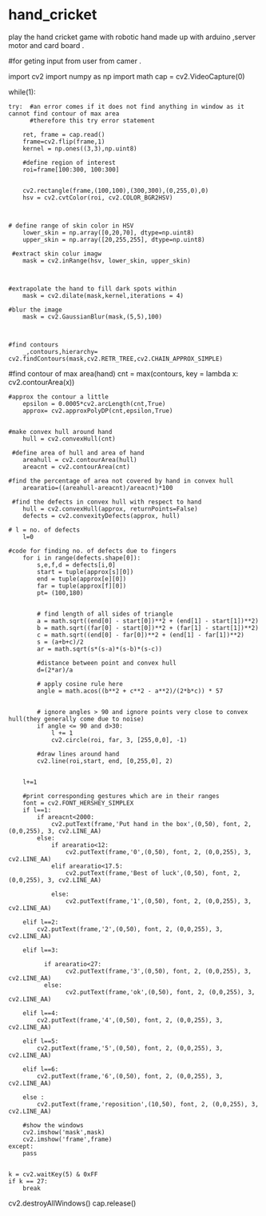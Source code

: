 # hand_cricket
play the hand cricket game with robotic hand made up with  arduino  ,server motor and card board .



#for geting input from user from  camer .


import cv2
import numpy as np
import math
cap = cv2.VideoCapture(0)
     
while(1):
        
    try:  #an error comes if it does not find anything in window as it cannot find contour of max area
          #therefore this try error statement
          
        ret, frame = cap.read()
        frame=cv2.flip(frame,1)
        kernel = np.ones((3,3),np.uint8)
        
        #define region of interest
        roi=frame[100:300, 100:300]
        
        
        cv2.rectangle(frame,(100,100),(300,300),(0,255,0),0)    
        hsv = cv2.cvtColor(roi, cv2.COLOR_BGR2HSV)
        
        
         
    # define range of skin color in HSV
        lower_skin = np.array([0,20,70], dtype=np.uint8)
        upper_skin = np.array([20,255,255], dtype=np.uint8)
        
     #extract skin colur imagw  
        mask = cv2.inRange(hsv, lower_skin, upper_skin)
        
   
        
    #extrapolate the hand to fill dark spots within
        mask = cv2.dilate(mask,kernel,iterations = 4)
        
    #blur the image
        mask = cv2.GaussianBlur(mask,(5,5),100) 
        
        
        
    #find contours
        _,contours,hierarchy= cv2.findContours(mask,cv2.RETR_TREE,cv2.CHAIN_APPROX_SIMPLE)
    
   #find contour of max area(hand)
        cnt = max(contours, key = lambda x: cv2.contourArea(x))
        
    #approx the contour a little
        epsilon = 0.0005*cv2.arcLength(cnt,True)
        approx= cv2.approxPolyDP(cnt,epsilon,True)
       
        
    #make convex hull around hand
        hull = cv2.convexHull(cnt)
        
     #define area of hull and area of hand
        areahull = cv2.contourArea(hull)
        areacnt = cv2.contourArea(cnt)
      
    #find the percentage of area not covered by hand in convex hull
        arearatio=((areahull-areacnt)/areacnt)*100
    
     #find the defects in convex hull with respect to hand
        hull = cv2.convexHull(approx, returnPoints=False)
        defects = cv2.convexityDefects(approx, hull)
        
    # l = no. of defects
        l=0
        
    #code for finding no. of defects due to fingers
        for i in range(defects.shape[0]):
            s,e,f,d = defects[i,0]
            start = tuple(approx[s][0])
            end = tuple(approx[e][0])
            far = tuple(approx[f][0])
            pt= (100,180)
            
            
            # find length of all sides of triangle
            a = math.sqrt((end[0] - start[0])**2 + (end[1] - start[1])**2)
            b = math.sqrt((far[0] - start[0])**2 + (far[1] - start[1])**2)
            c = math.sqrt((end[0] - far[0])**2 + (end[1] - far[1])**2)
            s = (a+b+c)/2
            ar = math.sqrt(s*(s-a)*(s-b)*(s-c))
            
            #distance between point and convex hull
            d=(2*ar)/a
            
            # apply cosine rule here
            angle = math.acos((b**2 + c**2 - a**2)/(2*b*c)) * 57
            
        
            # ignore angles > 90 and ignore points very close to convex hull(they generally come due to noise)
            if angle <= 90 and d>30:
                l += 1
                cv2.circle(roi, far, 3, [255,0,0], -1)
            
            #draw lines around hand
            cv2.line(roi,start, end, [0,255,0], 2)
            
            
        l+=1
        
        #print corresponding gestures which are in their ranges
        font = cv2.FONT_HERSHEY_SIMPLEX
        if l==1:
            if areacnt<2000:
                cv2.putText(frame,'Put hand in the box',(0,50), font, 2, (0,0,255), 3, cv2.LINE_AA)
            else:
                if arearatio<12:
                    cv2.putText(frame,'0',(0,50), font, 2, (0,0,255), 3, cv2.LINE_AA)
                elif arearatio<17.5:
                    cv2.putText(frame,'Best of luck',(0,50), font, 2, (0,0,255), 3, cv2.LINE_AA)
                   
                else:
                    cv2.putText(frame,'1',(0,50), font, 2, (0,0,255), 3, cv2.LINE_AA)
                    
        elif l==2:
            cv2.putText(frame,'2',(0,50), font, 2, (0,0,255), 3, cv2.LINE_AA)
            
        elif l==3:
         
              if arearatio<27:
                    cv2.putText(frame,'3',(0,50), font, 2, (0,0,255), 3, cv2.LINE_AA)
              else:
                    cv2.putText(frame,'ok',(0,50), font, 2, (0,0,255), 3, cv2.LINE_AA)
                    
        elif l==4:
            cv2.putText(frame,'4',(0,50), font, 2, (0,0,255), 3, cv2.LINE_AA)
            
        elif l==5:
            cv2.putText(frame,'5',(0,50), font, 2, (0,0,255), 3, cv2.LINE_AA)
            
        elif l==6:
            cv2.putText(frame,'6',(0,50), font, 2, (0,0,255), 3, cv2.LINE_AA)
            
        else :
            cv2.putText(frame,'reposition',(10,50), font, 2, (0,0,255), 3, cv2.LINE_AA)
            
        #show the windows
        cv2.imshow('mask',mask)
        cv2.imshow('frame',frame)
    except:
        pass
        
    
    k = cv2.waitKey(5) & 0xFF
    if k == 27:
        break
    
cv2.destroyAllWindows()
cap.release() 

